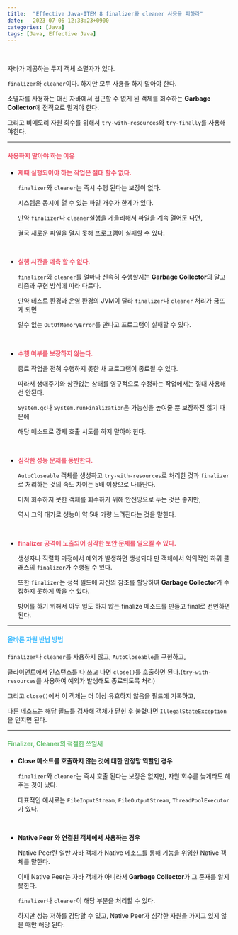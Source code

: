 ```yaml
---
title:  "Effective Java-ITEM 8 finalizer와 cleaner 사용을 피하라"
date:   2023-07-06 12:33:23+0900
categories: [Java]
tags: [Java, Effective Java]
---
```

<br>

자바가 제공하는 두지 객체 소멸자가 있다. 

`finalizer`와 `cleaner`이다. 하지만 모두 사용을 하지 말아야 한다.

소멸자를 사용하는 대신 자바에서 접근할 수 없게 된 객체를 회수하는 **Garbage Collector**에 전적으로 맡겨야 한다.

그리고 비메모리 자원 회수를 위해서 `try-with-resources`와 `try-finally`를 사용해야한다.

---
#### **<span style="color:#ef5369">사용하지 말아야 하는 이유</span>**

- **<span style="color:#ef5369">제때 실행되어야 하는 작업은 절대 할수 없다.</span>**

  `finalizer`와 `cleaner`는 즉시 수행 된다는 보장이 없다.

  시스템은 동시에 열 수 있는 파일 개수가 한계가 있다.

  만약 `finalizer`나 `cleaner`실행을 게을리해서 파일을 계속 열어둔 다면,

  결국 새로운 파일을 열지 못해 프로그램이 실패할 수 있다.

<br>

- **<span style="color:#ef5369">실행 시간을 예측 할 수 없다.</span>**

  `finalizer`와 `cleaner`를 얼마나 신속히 수행할지는 **Garbage Collector**의 알고리즘과 구현 방식에 따라 다르다.

  만약 테스트 환경과 운영 환경의 JVM이 달라 `finalizer`나 `cleaner` 처리가 굼뜨게 되면

  알수 없는 `OutOfMemoryError`를 만나고 프로그램이 실패할 수 있다.

<br>

- **<span style="color:#ef5369">수행 여부를 보장하지 않는다.</span>**

  종료 작업을 전혀 수행하지 못한 채 프로그램이 종료될 수 있다.
  
  따라서 생애주기와 상관없는 상태를 영구적으로 수정하는 작업에서는 절대 사용해선 안된다.
  
  `System.gc`나 `System.runFinalization`은 가능성을 높여줄 뿐 보장하진 않기 때문에

  해당 메소드로 강제 호출 시도를 하지 말아야 한다.

<br>

- **<span style="color:#ef5369">심각한 성능 문제를 동반한다.</span>**

  `AutoCloseable` 객체를 생성하고 `try-with-resources`로 처리한 것과 `finalizer`로 처리하는 것의 속도 차이는 5배 이상으로 나타난다. 

  미쳐 회수하지 못한 객체를 회수하기 위해 안전망으로 두는 것은 좋지만,
  
  역시 그의 대가로 성능이 약 5배 가량 느려진다는 것을 말한다.

<br>

- **<span style="color:#ef5369">finalizer 공격에 노출되어 심각한 보안 문제를 일으킬 수 있다.</span>**

  생성자나 직렬화 과정에서 예외가 발생하면 생성되다 만 객체에서 악의적인 하위 클래스의 `finalizer`가 수행될 수 있다.

  또한 `finalizer`는 정적 필드에 자신의 참조를 할당하여 **Garbage Collector**가 수집하지 못하게 막을 수 있다.

  방어를 하기 위해서 아무 일도 하지 않는 finalize 메소드를 만들고 final로 선언하면 된다.

---

#### **<span style="color:#33b8ff">올바른 자원 반납 방법</span>**

`finalizer`나 `cleaner`를 사용하지 않고, `AutoCloseable`을 구현하고, 

클라이언트에서 인스턴스를 다 쓰고 나면 `close()`를 호출하면 된다.(`try-with-resources`를 사용하여 예외가 발생해도 종료되도록 처리)

그리고 `close()`에서 이 객체는 더 이상 유효하지 않음을 필드에 기록하고,

다른 메소드는 해당 필드를 검사해 객체가 닫힌 후 불렸다면 `IllegalStateException`을 던지면 된다.

---

#### **<span style="color:#65bf6e">Finalizer, Cleaner의 적절한 쓰임새</span>**

- **Close 메소드를 호출하지 않는 것에 대한 안정망 역할인 경우**

  `finalizer`와 `cleaner`는 즉시 호출 된다는 보장은 없지만, 자원 회수를 늦게라도 해주는 것이 났다.

  대표적인 예시로는 `FileInputStream`, `FileOutputStream`, `ThreadPoolExecutor`가 있다.

<br>

- **Native Peer 와 연결된 객체에서 사용하는 경우**

  Native Peer란 일반 자바 객체가 Native 메소드를 통해 기능을 위임한 Native 객체를 말한다.

  이때 Native Peer는 자바 객체가 아니라서 **Garbage Collector**가 그 존재를 알지 못한다.

  `finalizer`나 `cleaner`이 해당 부분을 처리할 수 있다. 

  하지만 성능 저하를 감당할 수 있고, Native Peer가 심각한 자원을 가지고 있지 않을 때만 해당 된다.
